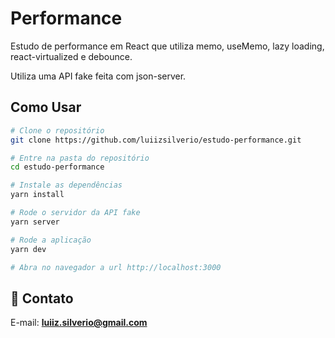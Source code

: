 # Performance
Estudo de performance em React que utiliza memo, useMemo, lazy loading, react-virtualized e debounce.

Utiliza uma API fake feita com json-server.

## Como Usar
```bash
# Clone o repositório
git clone https://github.com/luiizsilverio/estudo-performance.git

# Entre na pasta do repositório
cd estudo-performance

# Instale as dependências
yarn install

# Rode o servidor da API fake
yarn server

# Rode a aplicação
yarn dev

# Abra no navegador a url http://localhost:3000
```
## :email: Contato

E-mail: [**luiiz.silverio@gmail.com**](mailto:luiiz.silverio@gmail.com)
